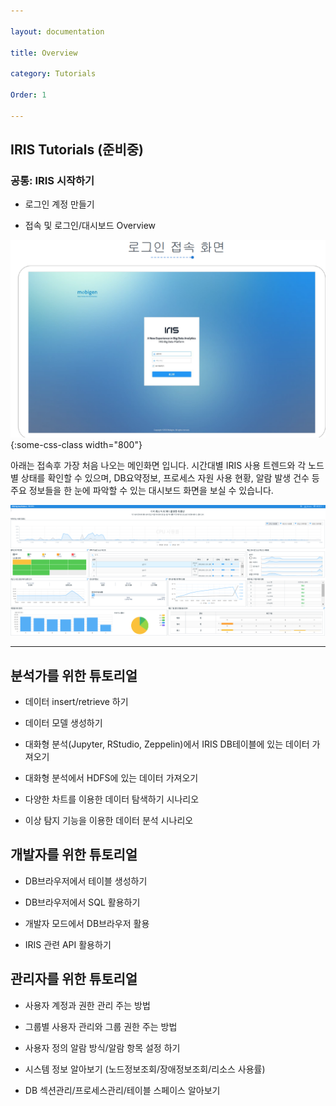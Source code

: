 ```yaml
---

layout: documentation

title: Overview

category: Tutorials

Order: 1

---
```


## IRIS Tutorials (준비중)


### 공통: IRIS 시작하기

  * 로그인 계정 만들기

  * 접속 및 로그인/대시보드 Overview

![iris-login](/images/documents/iris-login.png){:some-css-class width="800"}

 아래는 접속후 가장 처음 나오는 메인화면 입니다. 시간대별 IRIS 사용 트렌드와 각 노드별 상태를 확인할 수 있으며, DB요약정보, 프로세스 자원 사용 현황, 알람 발생 건수 등 주요 정보들을 한 눈에 파악할 수 있는 대시보드 화면을 보실 수 있습니다.

![iris-dashboard](/images/documents/iris-dashboard-overview.png)


---

## 분석가를 위한 튜토리얼


  * 데이터 insert/retrieve 하기

  * 데이터 모델 생성하기

  * 대화형 분석(Jupyter, RStudio, Zeppelin)에서 IRIS DB테이블에 있는 데이터 가져오기

  * 대화형 분석에서 HDFS에 있는 데이터 가져오기

  * 다양한 차트를 이용한 데이터 탐색하기 시나리오

  * 이상 탐지 기능을 이용한 데이터 분석 시나리오

## 개발자를 위한 튜토리얼


  *  DB브라우저에서 테이블 생성하기

  *  DB브라우저에서 SQL 활용하기

  *  개발자 모드에서 DB브라우저 활용

  *  IRIS 관련 API 활용하기


## 관리자를 위한 튜토리얼

  * 사용자 계정과 권한 관리 주는 방법

  * 그룹별 사용자 관리와 그룹 권한 주는 방법

  * 사용자 정의 알람 방식/알람 항목 설정 하기

  * 시스템 정보 알아보기 (노드정보조회/장애정보조회/리소스 사용률)

  * DB 섹션관리/프로세스관리/테이블 스페이스 알아보기

